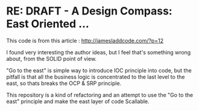 RE: DRAFT - A Design Compass: East Oriented …
=============================================

This code is from this article :
http://jamesladdcode.com/?p=12

I found very interesting the author ideas, but I feel that's something wrong about, from the SOLID point of view. 

"Go to the east" is simple way to introduce IOC principle into code, but the pitfall is that all the business logic is concentrated to the last level to the east, so thats breaks the OCP & SRP principle.

This repository is a kind of refactoring and an attempt to use the "Go to the east" principle and make the east layer of code  Scallable.
